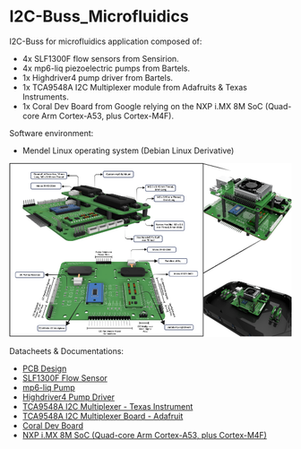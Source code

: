# I2C-Buss_Microfluidics

I2C-Buss for microfluidics application composed of:
- 4x SLF1300F flow sensors from Sensirion.
- 4x mp6-liq piezoelectric pumps from Bartels. 
- 1x Highdriver4 pump driver from Bartels. 
- 1x TCA9548A I2C Multiplexer module from Adafruits & Texas Instruments. 
- 1x Coral Dev Board from Google relying on the NXP i.MX 8M SoC (Quad-core Arm Cortex-A53, plus Cortex-M4F).

Software environment:
- Mendel Linux operating system (Debian Linux Derivative) 

![picture](https://github.com/GabStP13rr3/I2C-Buss_Microfluidics/blob/main/PCB-DesignFiles/MainMount.png) 


Datacheets & Documentations:
- [PCB Design](https://gallery.autodesk.com/projects/167801/microfluidic-pump-pcb-module)
- [SLF1300F Flow Sensor](https://github.com/GabStP13rr3/I2C-Buss_Microfluidics/blob/main/Datasheets-Doc/SLF1300F_Sensor.pdf)
- [mp6-liq Pump](https://github.com/GabStP13rr3/I2C-Buss_Microfluidics/blob/main/Datasheets-Doc/mp6-liq_Pumps.pdf)
- [Highdriver4 Pump Driver](https://github.com/GabStP13rr3/I2C-Buss_Microfluidics/blob/main/Datasheets-Doc/Highdriver4.pdf)
- [TCA9548A I2C Multiplexer - Texas Instrument](https://github.com/GabStP13rr3/I2C-Buss_Microfluidics/blob/main/Datasheets-Doc/TCA9548A-Multiplexer.pdf)
- [TCA9548A I2C Multiplexer Board - Adafruit](https://github.com/GabStP13rr3/I2C-Buss_Microfluidics/blob/main/Datasheets-Doc/Adafruit-TCA9548A.pdf)
- [Coral Dev Board](https://github.com/GabStP13rr3/I2C-Buss_Microfluidics/blob/main/Datasheets-Doc/Adafruit-TCA9548A.pdf)
- [NXP i.MX 8M SoC (Quad-core Arm Cortex-A53, plus Cortex-M4F)](https://www.nxp.com/products/processors-and-microcontrollers/arm-processors/i-mx-applications-processors/i-mx-8-processors/i-mx-8m-family-armcortex-a53-cortex-m4-audio-voice-video:i.MX8M?tab=Documentation_Tab)



